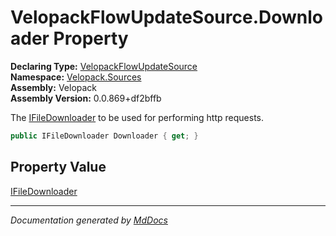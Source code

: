 ﻿<!--  
  <auto-generated>   
    The contents of this file were generated by a tool.  
    Changes to this file may be list if the file is regenerated  
  </auto-generated>   
-->

# VelopackFlowUpdateSource.Downloader Property

**Declaring Type:** [VelopackFlowUpdateSource](../index.md)  
**Namespace:** [Velopack.Sources](../../index.md)  
**Assembly:** Velopack  
**Assembly Version:** 0.0.869+df2bffb

 The [IFileDownloader](../../IFileDownloader/index.md) to be used for performing http requests. 

```csharp
public IFileDownloader Downloader { get; }
```

## Property Value

[IFileDownloader](../../IFileDownloader/index.md)

___

*Documentation generated by [MdDocs](https://github.com/ap0llo/mddocs)*
